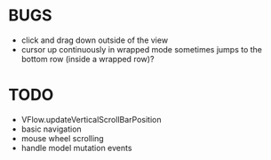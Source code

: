 # BUGS

- click and drag down outside of the view
- cursor up continuously in wrapped mode sometimes jumps to the bottom row (inside a wrapped row)?



# TODO

- VFlow.updateVerticalScrollBarPosition
- basic navigation
- mouse wheel scrolling
- handle model mutation events
